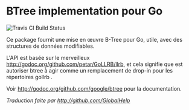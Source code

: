 # BTree implementation pour Go

![Travis CI Build Status](https://api.travis-ci.org/google/btree.svg?branch=master)

Ce package fournit une mise en œuvre B-Tree pour Go, utile, avec des structures de données modifiables.

L'API est basée sur le merveilleux
http://godoc.org/github.com/petar/GoLLRB/llrb, et cela signifie que est autoriser btree à
agir comme un remplacement de drop-in pour les répertoires gollrb .

Voir http://godoc.org/github.com/google/btree pour la documentation.

*Traduction faite par http://github.com/GlobalHelp*
